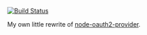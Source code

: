 [![Build Status](https://travis-ci.org/aronwoost/oauth2-provider-nodejs.png)](https://travis-ci.org/aronwoost/oauth2-provider-nodejs)

My own little rewrite of [node-oauth2-provider](https://github.com/ammmir/node-oauth2-provider).